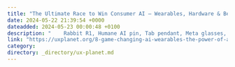 ```yaml
---
title: "The Ultimate Race to Win Consumer AI — Wearables, Hardware & Beyond Apps"
date: 2024-05-22 21:39:54 +0000
dateadded: 2024-05-23 00:00:48 +0100
description: "    Rabbit R1, Humane AI pin, Tab pendant, Meta glasses, Brilliant’s Frame and more! What’s their game-changer move?  Continue reading on UX Planet »  "
link: "https://uxplanet.org/8-game-changing-ai-wearables-the-power-of-ai-ux-interactions-7257d25e1174?source=rss----819cc2aaeee0---4"
category:
directory: _directory/ux-planet.md
---
```

